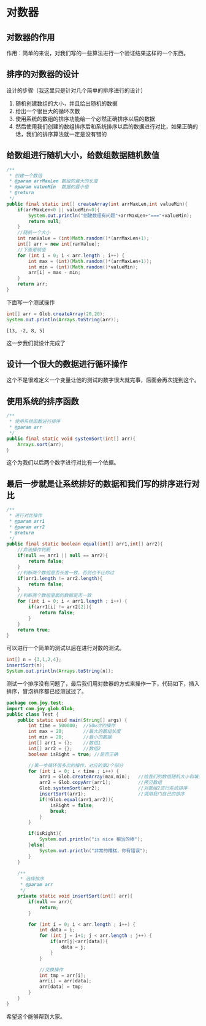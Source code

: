 

# 对数器

## 对数器的作用

作用：简单的来说，对我们写的一些算法进行一个验证结果这样的一个东西。

## 排序的对数器的设计

设计的步骤（我这里只是针对几个简单的排序进行的设计）

1. 随机创建数组的大小，并且给出随机的数据
2. 给出一个很巨大的循环次数
3. 使用系统的数组的排序功能给一个必然正确排序以后的数据
4. 然后使用我们创建的数组排序后和系统排序以后的数据进行对比，如果正确的话，我们的排序算法就一定是没有错的

## 给数组进行随机大小，给数组数据随机数值

```java
/**
 * 创建一个数组
 * @param arrMaxLen 数组的最大的长度
 * @param valueMin  数据的最小值
 * @return
 */
public final static int[] createArray(int arrMaxLen,int valueMin){
    if(arrMaxLen<0 || valueMin<0){
        System.out.println("创建数组有问题"+arrMaxLen+"==="+valueMin);
        return null;
    }
    //随机一个大小
    int ranValue = (int)Math.random()*(arrMaxLen+1);
    int[] arr = new int[ranValue];
    //下面是赋值
    for (int i = 0; i < arr.length ; i++) {
        int max = (int)(Math.random()*(arrMaxLen+1));
        int min = (int)(Math.random()*valueMin);
        arr[i] = max - min;
    }
    return arr;
}
```

下面写一个测试操作

```java
int[] arr = Glob.createArray(20,20);
System.out.println(Arrays.toString(arr));
```

```
[13, -2, 8, 5]
```

这一步我们就设计完成了

## 设计一个很大的数据进行循环操作

这个不是很难定义一个变量让他的测试的数字很大就完事，后面会再次提到这个。

## 使用系统的排序函数

```java
/**
 * 使用系统函数进行排序
 * @param arr
 */
public final static void systemSort(int[] arr){
    Arrays.sort(arr);
}
```

这个为我们以后两个数字进行对比有一个依据。

## 最后一步就是让系统排好的数据和我们写的排序进行对比

```java
/**
 * 进行对比操作
 * @param arr1
 * @param arr2
 * @return
 */
public final static boolean equal(int[] arr1,int[] arr2){
    //非法操作判断
    if(null == arr1 || null == arr2){
        return false;
    }
    //判断两个数组是否长度一致，否则也不让你过
    if(arr1.length != arr2.length){
        return false;
    }
    //判断两个数组里面的数据是否一致
    for (int i = 0; i < arr1.length ; i++) {
        if(arr1[i] != arr2[2]){
            return false;
        }
    }
    return true;
}
```

可以进行一个简单的测试以后在进行对数的测试。

```java
int[] n = {3,1,2,4};
insertSort(n);
System.out.println(Arrays.toString(n));
```

测试一个排序没有问题了，最后我们用对数器的方式来操作一下，代码如下，插入排序，冒泡排序都已经测试过了。

```java
package com.joy.test;
import com.joy.glob.Glob;
public class Test {
    public static void main(String[] args) {
        int time = 500000;  //50w次的操作
        int max = 20;       //最大的数组长度
        int min = 20;       //最小的数据
        int[] arr1 = {};    //数组1
        int[] arr2 = {};    //数组2
        boolean isRight = true; //是否正确

        //第一步循环很多次的操作，对应的第2个部分
        for (int i = 0; i < time ; i++) {
            arr1 = Glob.createArray(max,min);   //给我们的数组随机大小和填充数字
            arr2 = Glob.copyArr(arr1);          //拷贝数组
            Glob.systemSort(arr2);              //对数组2进行系统排序
            insertSort(arr1);                   //调用我门自己的排序
            if(!Glob.equal(arr1,arr2)){
                isRight = false;
                break;
            }
        }

        if(isRight){
            System.out.println("is nice 相当的棒");
        }else{
            System.out.println("非常的糟糕，你有错误");
        }
    }

    /**
     * 选择排序
     * @param arr
     */
    private static void insertSort(int[] arr){
        if(null == arr){
            return;
        }

        for (int i = 0; i < arr.length ; i++) {
            int data = i;
            for (int j = i+1; j < arr.length ; j++) {
                if(arr[j]<arr[data]){
                    data = j;
                }
            }

            //交换操作
            int tmp = arr[i];
            arr[i] = arr[data];
            arr[data] = tmp;
        }
    }
}
```

希望这个能够帮到大家。